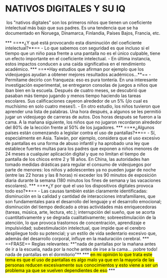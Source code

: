 

<h1>NATIVOS DIGITALES Y SU IQ</h1>
 <p> los "nativos digitales" son los primeros niños que tienen un coeficiente intelectual más bajo que sus padres. Es una tendencia que se ha documentado en Noruega, Dinamarca, Finlandia, Países Bajos, Francia, etc.</p>
*** 
==**¿Y qué está provocando esta disminución del coeficiente intelectual?**==
- Lo que sabemos con seguridad es que incluso si el tiempo que un niño pasa frente a una pantalla no es el único culpable, tiene un efecto importante en el coeficiente intelectual.
- En última instancia, estos impactos conducen a una caída significativa en el rendimiento académico.
***
==**Hay estudios que afirman por ejemplo que los videojuegos ayudan a obtener mejores resultados académicos…**==
- Permítame decirlo con franqueza: eso es pura tontería. En una interesante investigación experimental, se entregaron consolas de juegos a niños que iban bien en la escuela. Después de cuatro meses, se descubrió que pasaban más tiempo jugando y menos tiempo haciendo las tareas escolares. Sus calificaciones cayeron alrededor de un 5% (¡lo cual es muchísimo en solo cuatro meses!).
- En otro estudio, los niños tuvieron que aprender una lista de palabras. Una hora después, a algunos se les permitió jugar un videojuego de carreras de autos. Dos horas después se fueron a la cama. A la mañana siguiente, los niños que no jugaron recordaron alrededor del 80% de la lección frente al 50% de los jugadores.
***
==**¿Algunos países están comenzando a legislar contra el uso de pantallas?**==
- Sí, especialmente en Asia. Taiwán, por ejemplo, considera que el uso excesivo de pantallas es una forma de abuso infantil y ha aprobado una ley que establece fuertes multas para los padres que exponen a niños menores de 24 meses a cualquier aplicación digital y que no limitan el tiempo de pantalla de los chicos entre 2 y 18 años. En China, las autoridades han tomado medidas drásticas para regular el consumo de videojuegos por parte de menores: los niños y adolescentes ya no pueden jugar de noche (entre las 22 horas y las 8 horas) ni exceder los 90 minutos de exposición diaria durante la semana (180 minutos los fines de semana y las vacaciones escolares).
***
==**¿Y por qué el uso los dispositivos digitales provoca todo eso?**==
- Las causas también están claramente identificadas: disminución en la calidad y cantidad de interacciones intrafamiliares, que son fundamentales para el desarrollo del lenguaje y el desarrollo emocional; disminución del tiempo dedicado a otras actividades más enriquecedoras (tareas, música, arte, lectura, etc.); interrupción del sueño, que se acorta cuantitativamente y se degrada cualitativamente; sobreestimulación de la atención, lo que provoca trastornos de concentración, aprendizaje e impulsividad; subestimulación intelectual, que impide que el cerebro despliegue todo su potencial; y un estilo de vida sedentario excesivo que, además del desarrollo corporal, influye en la maduración cerebral.
***
==FRASE==
Reglas relevantes: **"nada de pantallas por la mañana antes de ir a la escuela, nada por la noche antes de irse a la cama... ¡sobre todo! nada de pantallas en el dormitorio"**
***
<mark> en mi opinión lo que trata este tema es que el uso de pantallas es algo malo ya que en la mayoría de las personas reducen excesivamente sus conocimientos y esto viene a ser un problema   ya que se vuelven dependientes de eso</mark>
***




